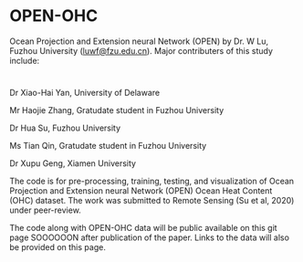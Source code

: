 # OPEN-OHC
Ocean Projection and Extension neural Network (OPEN) by Dr. W Lu, Fuzhou University (luwf@fzu.edu.cn). Major contributers of this study include:
#
Dr Xiao-Hai Yan, University of Delaware

Mr Haojie Zhang, Gratudate student in Fuzhou University

Dr Hua Su, Fuzhou University

Ms Tian Qin, Gratudate student in Fuzhou University

Dr Xupu Geng, Xiamen University

The code is for pre-processing, training, testing, and visualization of Ocean Projection and Extension neural Network (OPEN) Ocean Heat Content (OHC) dataset.
The work was submitted to Remote Sensing (Su et al, 2020) under peer-review.

The code along with OPEN-OHC data will be public available on this git page SOOOOOON after publication of the paper.
Links to the data will also be provided on this page.
